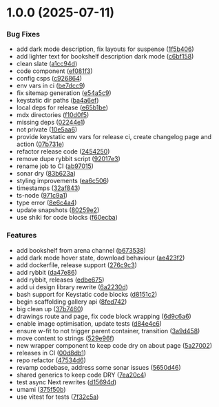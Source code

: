 # 1.0.0 (2025-07-11)


### Bug Fixes

* add dark mode description, fix layouts for suspense ([1f5b406](https://github.com/et0and/tom.so/commit/1f5b4060c1535b1ce2ea0da7d6eda26dcc0ed7e5))
* add lighter text for bookshelf description dark mode ([c6bf158](https://github.com/et0and/tom.so/commit/c6bf158a98b2be4c5e11a828b2c51aff751b2e6d))
* clean slate ([a1cc94d](https://github.com/et0and/tom.so/commit/a1cc94dc7efd350ce77dd6ccfb086cc6e3e137aa))
* code component ([ef081f3](https://github.com/et0and/tom.so/commit/ef081f3e9999efd0e201548b4c7482859acfa035))
* config csps ([c926864](https://github.com/et0and/tom.so/commit/c9268649e580451f193e9e0359babe2cc989ed9c))
* env vars in ci ([be7dcc9](https://github.com/et0and/tom.so/commit/be7dcc970e5ae5baac12cdabf2baa5ff3107e601))
* fix sitemap generation ([e54a5c9](https://github.com/et0and/tom.so/commit/e54a5c963eecbad0c8800f3326fd11beae45a7e4))
* keystatic dir paths ([ba4a6ef](https://github.com/et0and/tom.so/commit/ba4a6ef1466fbb12e7fda266e9e8e0bea321c73a))
* local deps for release ([e65b1be](https://github.com/et0and/tom.so/commit/e65b1be101525df1e0b03d972a562ce20db65391))
* mdx directories ([f10d0f5](https://github.com/et0and/tom.so/commit/f10d0f54a3a67899b23827c000a2ac7050cd0cb3))
* missing deps ([02244e1](https://github.com/et0and/tom.so/commit/02244e1b2cedf2852929775ea61b25ec88fbb53a))
* not private ([10e5aa6](https://github.com/et0and/tom.so/commit/10e5aa648128a8aaf537e2b620f36d637e6fb128))
* provide keystatic env vars for release ci, create changelog page and action ([07b731e](https://github.com/et0and/tom.so/commit/07b731e8f1d4451b73b8ce24fb47ce240767f9f7))
* refactor release code ([2454250](https://github.com/et0and/tom.so/commit/2454250d766916d7b6d84a5e1f443a7d8ff8a31f))
* remove dupe rybbit script ([92017e3](https://github.com/et0and/tom.so/commit/92017e3c5d4405be991b874a8c71605f0af95094))
* rename job to CI ([ab97015](https://github.com/et0and/tom.so/commit/ab97015834f7bf9033792288661cfd199b7c96b4))
* sonar dry ([83b623a](https://github.com/et0and/tom.so/commit/83b623a03fd1e3602cfd67ea60a6eb0e259e38d1))
* styling improvements ([ea6c506](https://github.com/et0and/tom.so/commit/ea6c506a8b88163b0e1d9d4554fc7a25b6c3796a))
* timestamps ([32af843](https://github.com/et0and/tom.so/commit/32af8437876a38cafb6b93852e80bc6aefa767b6))
* ts-node ([971c9a1](https://github.com/et0and/tom.so/commit/971c9a1dbc8c443e05345d16e484a8e35c4b7e23))
* type error ([8e6c4a4](https://github.com/et0and/tom.so/commit/8e6c4a4ced1794b4152716f526086572e8b83a49))
* update snapshots ([80259e2](https://github.com/et0and/tom.so/commit/80259e2b086c2212c3334b334534e79d972dbcb9))
* use shiki for code blocks ([f60ecba](https://github.com/et0and/tom.so/commit/f60ecba0f200224111387bf46438865a9cdb1647))


### Features

* add bookshelf from arena channel ([b673538](https://github.com/et0and/tom.so/commit/b6735386b160430ae52934afc678d6c176578993))
* add dark mode hover state, download behaviour ([ae423f2](https://github.com/et0and/tom.so/commit/ae423f2027255fb9f39ca0fcc92f8b1c40396ada))
* add dockerfile, release support ([276c9c3](https://github.com/et0and/tom.so/commit/276c9c36eaa11fe23aded185d706d756b0a1e524))
* add rybbit ([da47e86](https://github.com/et0and/tom.so/commit/da47e86eb63161c4b2589b7bbc58629c73a3381f))
* add rybbit, releases ([edbe675](https://github.com/et0and/tom.so/commit/edbe675bc9d401b7f4c3e373549f11efe9553913))
* add ui design library rewrite ([6a2230d](https://github.com/et0and/tom.so/commit/6a2230db918356a7584876b03d369ee936f6291f))
* bash support for Keystatic code blocks ([d8151c2](https://github.com/et0and/tom.so/commit/d8151c21902d359b7a782fbf8b62136a5375c364))
* begin scaffolding gallery api ([8fed742](https://github.com/et0and/tom.so/commit/8fed7428ffcbed4ef16d423f125b395642b53f7c))
* big clean up ([37b7460](https://github.com/et0and/tom.so/commit/37b74608d9f45bf366f4e0aea647937118ebb0f9))
* drawings route and page, fix code block wrapping ([6d9c6a6](https://github.com/et0and/tom.so/commit/6d9c6a6460924cdf7c2fe67a5fdedf3866f2448c))
* enable image optimisation, update tests ([d84e4c6](https://github.com/et0and/tom.so/commit/d84e4c65e91a7e53c89afddce59b2edd556c170f))
* ensure w-fit to not trigger parent container, transition ([3a9d458](https://github.com/et0and/tom.so/commit/3a9d458c895b5d5d10409dbe7a486f837f816d53))
* move content to strings ([529e96f](https://github.com/et0and/tom.so/commit/529e96f6eed03a522e7011f29814c3aff6bc6507))
* new wrapper component to keep code dry on about page ([5a27002](https://github.com/et0and/tom.so/commit/5a2700245fa889f60422ef6af18a6963e7377978))
* releases in CI ([00d8db1](https://github.com/et0and/tom.so/commit/00d8db109198bf04acbf900566f77ddb8a83405b))
* repo refactor ([47534d6](https://github.com/et0and/tom.so/commit/47534d6abb972104296f3bbeacbe5fc9693d0006))
* revamp codebase, address some sonar issues ([5650d46](https://github.com/et0and/tom.so/commit/5650d46b94a3765c36f147b3443eb75009767c5f))
* shared generics to keep code DRY ([7ea20c4](https://github.com/et0and/tom.so/commit/7ea20c44ca94b7a134a66fb14f5df20d0216d8f4))
* test async Next rewrites ([d15694d](https://github.com/et0and/tom.so/commit/d15694dcdd5a74ea3d7f48cb1fc9fb498aed0f0f))
* umami ([375f50b](https://github.com/et0and/tom.so/commit/375f50b66be49250721120c7f8009963d70a814f))
* use vitest for tests ([7f32c5a](https://github.com/et0and/tom.so/commit/7f32c5a05df547648b6230d50820aca58a7f3ad6))
